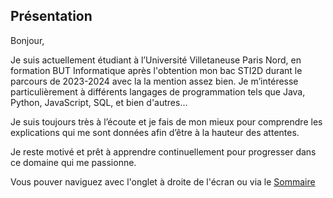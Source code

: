 ## Présentation

Bonjour,

Je suis actuellement étudiant à l’Université Villetaneuse Paris Nord, en formation BUT Informatique après l'obtention mon bac STI2D durant le parcours de 2023-2024 avec la la mention assez bien. Je m’intéresse particulièrement à différents langages de programmation tels que Java, Python, JavaScript, SQL, et bien d'autres...

Je suis toujours très à l’écoute et je fais de mon mieux pour comprendre les explications qui me sont données afin d’être à la hauteur des attentes.

Je reste motivé et prêt à apprendre continuellement pour progresser dans ce domaine qui me passionne.

Vous pouver naviguez avec l'onglet à droite de l'écran ou via le [Sommaire](A.Sommaire.md)

